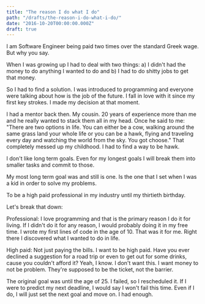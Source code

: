 ```yaml
---
title: "The reason I do what I do"
path: "/drafts/the-reason-i-do-what-i-do/"
date: "2016-10-20T00:00:00.000Z"
draft: true
---
```


I am Software Engineer being paid two times over the standard Greek wage. But why you say.

When I was growing up I had to deal with two things: a) I didn't had the money to do anything I wanted to do and b) I had to do shitty jobs to get that money.

So I had to find a solution. I was introduced to programming and everyone were talking about how is the job of the future. I fall in love with it since my first key strokes. I made my decision at that moment.

I had a mentor back then. My cousin. 20 years of experience more than me and he really wanted to stack them all in my head. Once he said to me: "There are two options in life. You can either be a cow, walking around the same grass land your whole life or you can be a hawk, flying and traveling every day and watching the world from the sky. You got choose." That completely messed up my childhood. I had to find a way to be hawk.

I don't like long term goals. Even for my longest goals I will break them into smaller tasks and commit to those.

My most long term goal was and still is one. Is the one that I set when I was a kid in order to solve my problems.

To be a high paid professional in my industry until my thirtieth birthday.

Let's break that down:

Professional: I love programming and that is the primary reason I do it for living. If I didn't do it for any reason, I would probably doing it in my free time. I wrote my first lines of code in the age of 10. That was it for me. Right there I discovered what I wanted to do in life.

High paid: Not just paying the bills. I want to be high paid. Have you ever declined a suggestion for a road trip or even to get out for some drinks, cause you couldn't afford it? Yeah, I know. I don't want this. I want money to not be problem. They're supposed to be the ticket, not the barrier.

The original goal was until the age of 25. I failed, so I rescheduled it. If I were to predict my next deadline, I would say I won't fail this time. Even if I do, I will just set the next goal and move on. I had enough.
